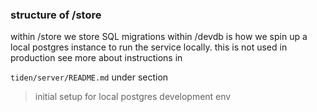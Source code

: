### structure of /store
within /store we store SQL migrations
within /devdb is how we spin up a local postgres instance to run the service locally. this is not used in production
see more about instructions in 

`tiden/server/README.md` under section
> initial setup for local postgres development env